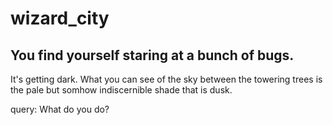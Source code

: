 # wizard_city

## You find yourself staring at a bunch of bugs.

It's getting dark. What you can see of the sky between the towering trees is the pale but somhow indiscernible shade that is dusk.

query: What do you do?
